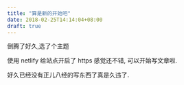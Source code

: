 ```yaml
---
title: "算是新的开始吧"
date: 2018-02-25T14:14:04+08:00
draft: true
---
```


倒腾了好久,选了个主题

使用 netlify 给站点开启了 https 感觉还不错, 可以开始写文章啦.

好久已经没有正儿八经的写东西了真是久违了.
